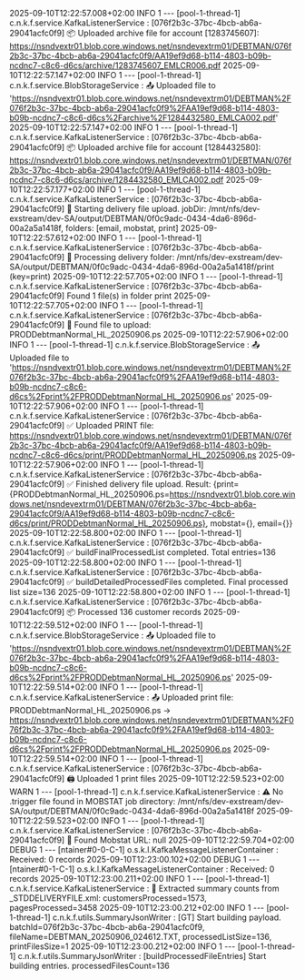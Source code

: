 2025-09-10T12:22:57.008+02:00  INFO 1 --- [pool-1-thread-1] c.n.k.f.service.KafkaListenerService     : [076f2b3c-37bc-4bcb-ab6a-29041acfc0f9] 📦 Uploaded archive file for account [1283745607]: https://nsndvextr01.blob.core.windows.net/nsndevextrm01/DEBTMAN/076f2b3c-37bc-4bcb-ab6a-29041acfc0f9/AA19ef9d68-b114-4803-b09b-ncdnc7-c8c6-d6cs/archive/1283745607_EMLCR006.pdf
2025-09-10T12:22:57.147+02:00  INFO 1 --- [pool-1-thread-1] c.n.k.f.service.BlobStorageService       : 📤 Uploaded file to 'https://nsndvextr01.blob.core.windows.net/nsndevextrm01/DEBTMAN%2F076f2b3c-37bc-4bcb-ab6a-29041acfc0f9%2FAA19ef9d68-b114-4803-b09b-ncdnc7-c8c6-d6cs%2Farchive%2F1284432580_EMLCA002.pdf'
2025-09-10T12:22:57.147+02:00  INFO 1 --- [pool-1-thread-1] c.n.k.f.service.KafkaListenerService     : [076f2b3c-37bc-4bcb-ab6a-29041acfc0f9] 📦 Uploaded archive file for account [1284432580]: https://nsndvextr01.blob.core.windows.net/nsndevextrm01/DEBTMAN/076f2b3c-37bc-4bcb-ab6a-29041acfc0f9/AA19ef9d68-b114-4803-b09b-ncdnc7-c8c6-d6cs/archive/1284432580_EMLCA002.pdf
2025-09-10T12:22:57.177+02:00  INFO 1 --- [pool-1-thread-1] c.n.k.f.service.KafkaListenerService     : [076f2b3c-37bc-4bcb-ab6a-29041acfc0f9] 🚀 Starting delivery file upload. jobDir: /mnt/nfs/dev-exstream/dev-SA/output/DEBTMAN/0f0c9adc-0434-4da6-896d-00a2a5a1418f, folders: [email, mobstat, print]
2025-09-10T12:22:57.612+02:00  INFO 1 --- [pool-1-thread-1] c.n.k.f.service.KafkaListenerService     : [076f2b3c-37bc-4bcb-ab6a-29041acfc0f9] 🔎 Processing delivery folder: /mnt/nfs/dev-exstream/dev-SA/output/DEBTMAN/0f0c9adc-0434-4da6-896d-00a2a5a1418f/print (key=print)
2025-09-10T12:22:57.705+02:00  INFO 1 --- [pool-1-thread-1] c.n.k.f.service.KafkaListenerService     : [076f2b3c-37bc-4bcb-ab6a-29041acfc0f9] Found 1 file(s) in folder print
2025-09-10T12:22:57.705+02:00  INFO 1 --- [pool-1-thread-1] c.n.k.f.service.KafkaListenerService     : [076f2b3c-37bc-4bcb-ab6a-29041acfc0f9] 📂 Found file to upload: PRODDebtmanNormal_HL_20250906.ps
2025-09-10T12:22:57.906+02:00  INFO 1 --- [pool-1-thread-1] c.n.k.f.service.BlobStorageService       : 📤 Uploaded file to 'https://nsndvextr01.blob.core.windows.net/nsndevextrm01/DEBTMAN%2F076f2b3c-37bc-4bcb-ab6a-29041acfc0f9%2FAA19ef9d68-b114-4803-b09b-ncdnc7-c8c6-d6cs%2Fprint%2FPRODDebtmanNormal_HL_20250906.ps'
2025-09-10T12:22:57.906+02:00  INFO 1 --- [pool-1-thread-1] c.n.k.f.service.KafkaListenerService     : [076f2b3c-37bc-4bcb-ab6a-29041acfc0f9] ✅ Uploaded PRINT file: https://nsndvextr01.blob.core.windows.net/nsndevextrm01/DEBTMAN/076f2b3c-37bc-4bcb-ab6a-29041acfc0f9/AA19ef9d68-b114-4803-b09b-ncdnc7-c8c6-d6cs/print/PRODDebtmanNormal_HL_20250906.ps
2025-09-10T12:22:57.906+02:00  INFO 1 --- [pool-1-thread-1] c.n.k.f.service.KafkaListenerService     : [076f2b3c-37bc-4bcb-ab6a-29041acfc0f9] ✅ Finished delivery file upload. Result: {print={PRODDebtmanNormal_HL_20250906.ps=https://nsndvextr01.blob.core.windows.net/nsndevextrm01/DEBTMAN/076f2b3c-37bc-4bcb-ab6a-29041acfc0f9/AA19ef9d68-b114-4803-b09b-ncdnc7-c8c6-d6cs/print/PRODDebtmanNormal_HL_20250906.ps}, mobstat={}, email={}}
2025-09-10T12:22:58.800+02:00  INFO 1 --- [pool-1-thread-1] c.n.k.f.service.KafkaListenerService     : [076f2b3c-37bc-4bcb-ab6a-29041acfc0f9] ✅ buildFinalProcessedList completed. Total entries=136
2025-09-10T12:22:58.800+02:00  INFO 1 --- [pool-1-thread-1] c.n.k.f.service.KafkaListenerService     : [076f2b3c-37bc-4bcb-ab6a-29041acfc0f9] ✅ buildDetailedProcessedFiles completed. Final processed list size=136
2025-09-10T12:22:58.800+02:00  INFO 1 --- [pool-1-thread-1] c.n.k.f.service.KafkaListenerService     : [076f2b3c-37bc-4bcb-ab6a-29041acfc0f9] 📦 Processed 136 customer records
2025-09-10T12:22:59.512+02:00  INFO 1 --- [pool-1-thread-1] c.n.k.f.service.BlobStorageService       : 📤 Uploaded file to 'https://nsndvextr01.blob.core.windows.net/nsndevextrm01/DEBTMAN%2F076f2b3c-37bc-4bcb-ab6a-29041acfc0f9%2FAA19ef9d68-b114-4803-b09b-ncdnc7-c8c6-d6cs%2Fprint%2FPRODDebtmanNormal_HL_20250906.ps'
2025-09-10T12:22:59.514+02:00  INFO 1 --- [pool-1-thread-1] c.n.k.f.service.KafkaListenerService     : 📤 Uploaded print file: PRODDebtmanNormal_HL_20250906.ps -> https://nsndvextr01.blob.core.windows.net/nsndevextrm01/DEBTMAN%2F076f2b3c-37bc-4bcb-ab6a-29041acfc0f9%2FAA19ef9d68-b114-4803-b09b-ncdnc7-c8c6-d6cs%2Fprint%2FPRODDebtmanNormal_HL_20250906.ps
2025-09-10T12:22:59.514+02:00  INFO 1 --- [pool-1-thread-1] c.n.k.f.service.KafkaListenerService     : [076f2b3c-37bc-4bcb-ab6a-29041acfc0f9] 🖨️ Uploaded 1 print files
2025-09-10T12:22:59.523+02:00  WARN 1 --- [pool-1-thread-1] c.n.k.f.service.KafkaListenerService     : ⚠️ No .trigger file found in MOBSTAT job directory: /mnt/nfs/dev-exstream/dev-SA/output/DEBTMAN/0f0c9adc-0434-4da6-896d-00a2a5a1418f
2025-09-10T12:22:59.523+02:00  INFO 1 --- [pool-1-thread-1] c.n.k.f.service.KafkaListenerService     : [076f2b3c-37bc-4bcb-ab6a-29041acfc0f9] 📱 Found Mobstat URL: null
2025-09-10T12:22:59.704+02:00 DEBUG 1 --- [ntainer#0-0-C-1] o.s.k.l.KafkaMessageListenerContainer    : Received: 0 records
2025-09-10T12:23:00.102+02:00 DEBUG 1 --- [ntainer#0-1-C-1] o.s.k.l.KafkaMessageListenerContainer    : Received: 0 records
2025-09-10T12:23:00.211+02:00  INFO 1 --- [pool-1-thread-1] c.n.k.f.service.KafkaListenerService     : 📄 Extracted summary counts from _STDDELIVERYFILE.xml: customersProcessed=1573, pagesProcessed=3458
2025-09-10T12:23:00.212+02:00  INFO 1 --- [pool-1-thread-1] c.n.k.f.utils.SummaryJsonWriter          : [GT] Start building payload. batchId=076f2b3c-37bc-4bcb-ab6a-29041acfc0f9, fileName=DEBTMAN_20250906_024612.TXT, processedListSize=136, printFilesSize=1
2025-09-10T12:23:00.212+02:00  INFO 1 --- [pool-1-thread-1] c.n.k.f.utils.SummaryJsonWriter          : [buildProcessedFileEntries] Start building entries. processedFilesCount=136

